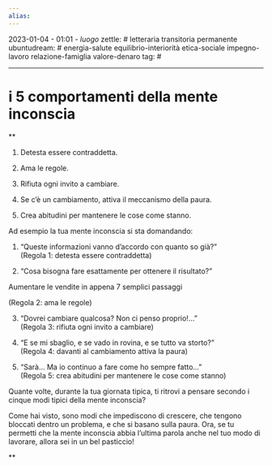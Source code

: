 ```yaml
---
alias: 
---
```

2023-01-04 - 01:01 - *luogo*
zettle: # letteraria transitoria permanente
ubuntudream: # energia-salute equilibrio-interiorità etica-sociale impegno-lavoro relazione-famiglia valore-denaro 
tag: #

---
# i 5 comportamenti della mente inconscia

**

1.  Detesta essere contraddetta.
    
2.  Ama le regole.
    
3.  Rifiuta ogni invito a cambiare.
    
4.  Se c’è un cambiamento, attiva il meccanismo della paura. 
    
5.  Crea abitudini per mantenere le cose come stanno.
    

  

Ad esempio la tua mente inconscia si sta domandando:

1.  “Queste informazioni vanno d’accordo con quanto so già?”  
    (Regola 1: detesta essere contraddetta)
    
2.  “Cosa bisogna fare esattamente per ottenere il risultato?”      
    

Aumentare le vendite in appena 7 semplici passaggi

(Regola 2: ama le regole)

3.  “Dovrei cambiare qualcosa? Non ci penso proprio!...”  
    (Regola 3: rifiuta ogni invito a cambiare)
    
4.  “E se mi sbaglio, e se vado in rovina, e se tutto va storto?”  
    (Regola 4: davanti al cambiamento attiva la paura)
    
5.  “Sarà... Ma io continuo a fare come ho sempre fatto...”  
    (Regola 5: crea abitudini per mantenere le cose come stanno)
    

  

Quante volte, durante la tua giornata tipica, ti ritrovi a pensare secondo i cinque modi tipici della mente inconscia?

  

Come hai visto, sono modi che impediscono di crescere, che tengono bloccati dentro un problema, e che si basano sulla paura. Ora, se tu permetti che la mente inconscia abbia l’ultima parola anche nel tuo modo di lavorare, allora sei in un bel pasticcio!

**